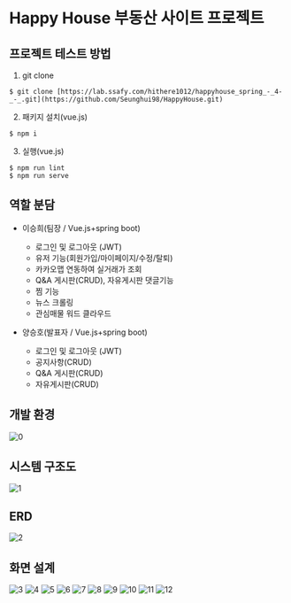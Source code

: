 # Happy House 부동산 사이트 프로젝트

## 프로젝트 테스트 방법
1. git clone
```
$ git clone [https://lab.ssafy.com/hithere1012/happyhouse_spring_-_4-_-_.git](https://github.com/Seunghui98/HappyHouse.git)
```
2. 패키지 설치(vue.js)
```
$ npm i
```
3. 실행(vue.js)
```
$ npm run lint
$ npm run serve
```

## 역할 분담
- 이승희(팀장 / Vue.js+spring boot)
    - 로그인 및 로그아웃 (JWT)
    - 유저 기능(회원가입/마이페이지/수정/탈퇴)
    - 카카오맵 연동하여 실거래가 조회
    - Q&A 게시판(CRUD), 자유게시판 댓글기능
    - 찜 기능
    - 뉴스 크롤링
    - 관심매물 워드 클라우드


- 양승호(발표자 / Vue.js+spring boot)
    - 로그인 및 로그아웃 (JWT)
    - 공지사항(CRUD)
    - Q&A 게시판(CRUD)
    - 자유게시판(CRUD)


## 개발 환경
![0](img/0.png)


## 시스템 구조도
![1](img/1.png)


## ERD
![2](img/2.png)


## 화면 설계


![3](img/3.png)
![4](img/4.png)
![5](img/5.png)
![6](img/6.png)
![7](img/7.png)
![8](img/8.png)
![9](img/9.png)
![10](img/10.png)
![11](img/11.png)
![12](img/12.png)
